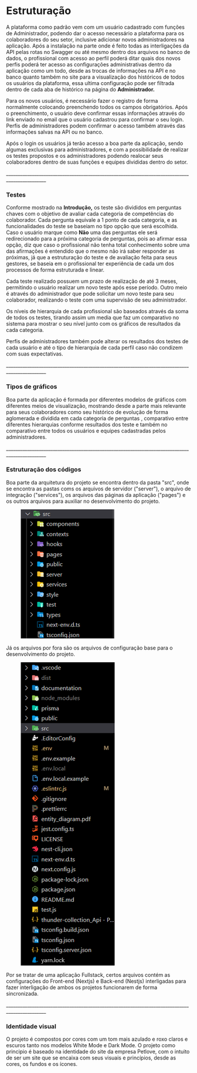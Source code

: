 # Estruturação

A plataforma como padrão vem com um usuário cadastrado com funções de Administrador, podendo dar o acesso necessário a plataforma para os colaboradores do seu setor, inclusive adicionar novos administradores na aplicação. Após a instalação na parte onde é feito todas as interligações da API pelas rotas no Swagger ou até mesmo dentro dos arquivos no banco de dados, o profissional com acesso ao perfil poderá ditar quais dos novos perfis poderá ter acesso as configurações administrativas dentro da aplicação como um todo, desde as trocas de informações na API e no banco quanto também no site para a visualização dos históricos de todos os usuários da plataforma, essa ultima configuração pode ser filtrada dentro de cada aba de histórico na página do **Administrador.**

Para os novos usuários, é necessário fazer o registro de forma normalmente colocando preenchendo todos os campos obrigatórios. Após o preenchimento, o usuário deve confirmar essas informações através do link enviado no email que o usuário cadastrou para confirmar o seu login. Perfis de administradores podem confirmar o acesso também através das informações salvas na API ou no banco.

Após o login os usuários já terão acesso a boa parte da aplicação, sendo algumas exclusivas para administradores, e com a possibilidade de realizar os testes propostos e os administradores podendo realocar seus colaboradores dentro de suas funções e equipes divididas dentro do setor.

\_\_\_\_\_\_\_\_\_\_\_\_\_\_\_\_\_\_\_\_\_\_\_\_\_\_\_\_\_\_\_\_\_\_\_\_\_\_\_\_\_\_\_\_\_\_\_\_\_\_\_\_\_\_\_\_\_\_\_\_\_\_\_\_\_\_\_\_\_\_\_\_\_\_\_\_\_\_\_\_\_\_\_\_\_\_\_\_\_\_\_\_\_\_\_

### Testes

Conforme mostrado na **Introdução,** os teste são divididos em perguntas chaves com o objetivo de avaliar cada categoria de competências do colaborador. Cada pergunta equivale a 1 ponto de cada categoria, e as funcionalidades do teste se baseiam no tipo opção que será escolhida. Caso o usuário marque como **Não** uma das perguntas ele será redirecionado para a próxima categoria de perguntas, pois ao afirmar essa opção, diz que caso o profissional não tenha total conhecimento sobre uma das afirmações é entendido que o mesmo não irá saber responder as próximas, já que a estruturação do teste e de avaliação feita para seus gestores, se baseia em o profissional ter experiência de cada um dos processos de forma estruturada e linear.

Cada teste realizado possuem um prazo de realização de até 3 meses, permitindo o usuário realizar um novo teste após esse período. Outro meio é através do administrador que pode solicitar um novo teste para seu colaborador, realizando o teste com uma supervisão de seu administrador.  &#x20;

Os níveis de hierarquia de cada profissional são baseados através da soma de todos os testes, tirando assim um media que faz um comparativo no sistema para mostrar o seu nível junto com os gráficos de resultados da cada categoria.

Perfis de administradores também pode alterar os resultados dos testes de cada usuário e até o tipo de hierarquia de cada perfil caso não condizem com suas expectativas.

\_\_\_\_\_\_\_\_\_\_\_\_\_\_\_\_\_\_\_\_\_\_\_\_\_\_\_\_\_\_\_\_\_\_\_\_\_\_\_\_\_\_\_\_\_\_\_\_\_\_\_\_\_\_\_\_\_\_\_\_\_\_\_\_\_\_\_\_\_\_\_\_\_\_\_\_\_\_\_\_\_\_\_\_\_\_\_\_\_\_\_\_\_\_\_

### Tipos de gráficos

Boa parte da aplicação é formada por diferentes modelos de gráficos com diferentes meios de visualização, mostrando desde a parte mais relevante para seus colaboradores como seu histórico de evolução de forma aglomerada e dividida em cada categoria de perguntas , comparativo entre diferentes hierarquias conforme resultados dos teste e também no comparativo entre todos os usuários e equipes cadastradas pelos administradores.&#x20;

\_\_\_\_\_\_\_\_\_\_\_\_\_\_\_\_\_\_\_\_\_\_\_\_\_\_\_\_\_\_\_\_\_\_\_\_\_\_\_\_\_\_\_\_\_\_\_\_\_\_\_\_\_\_\_\_\_\_\_\_\_\_\_\_\_\_\_\_\_\_\_\_\_\_\_\_\_\_\_\_\_\_\_\_\_\_\_\_\_\_\_\_\_\_\_

### Estruturação dos códigos

Boa parte da arquitetura do projeto se encontra dentro da pasta "src", onde se encontra as pastas coms os arquivos de servidor ("server"), o arquivo de integração ("services"), os arquivos das páginas da aplicação ("pages") e os outros arquivos para auxiliar no desenvolvimento do projeto.

<figure><img src="../.gitbook/assets/imagem_2022-10-25_232129523.png" alt=""><figcaption></figcaption></figure>

Já os arquivos por fora são os arquivos de configuração base para o desenvolvimento do projeto.

<figure><img src="../.gitbook/assets/imagem_2022-10-25_232052933.png" alt=""><figcaption></figcaption></figure>

Por se tratar de uma aplicação Fullstack, certos arquivos contém as configurações do Front-end (Nextjs) e Back-end (Nestjs) interligadas para fazer interligação de ambos os projetos funcionarem de forma sincronizada.

&#x20;\_\_\_\_\_\_\_\_\_\_\_\_\_\_\_\_\_\_\_\_\_\_\_\_\_\_\_\_\_\_\_\_\_\_\_\_\_\_\_\_\_\_\_\_\_\_\_\_\_\_\_\_\_\_\_\_\_\_\_\_\_\_\_\_\_\_\_\_\_\_\_\_\_\_\_\_\_\_\_\_\_\_\_\_\_\_\_\_\_\_\_\_\_\_\_

### Identidade visual

O projeto é compostos por cores com um tom mais azulado e roxo claros e escuros tanto nos modelos White Mode e Dark Mode. O projeto como principio é baseado na identidade do site da empresa Petlove, com o intuito de ser um site que se encaixa com seus visuais e princípios, desde as cores, os fundos e os ícones. &#x20;

